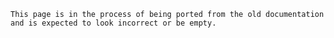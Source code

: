 ```admonish info "Being Ported"
This page is in the process of being ported from the old documentation and is expected to look incorrect or be empty.
```